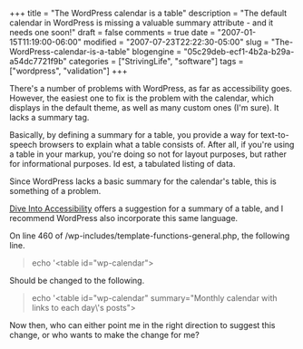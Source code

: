 +++
title = "The WordPress calendar is a table"
description = "The default calendar in WordPress is missing a valuable summary attribute - and it needs one soon!"
draft = false
comments = true
date = "2007-01-15T11:19:00-06:00"
modified = "2007-07-23T22:22:30-05:00"
slug = "The-WordPress-calendar-is-a-table"
blogengine = "05c29deb-ecf1-4b2a-b29a-a54dc7721f9b"
categories = ["StrivingLife", "software"]
tags = ["wordpress", "validation"]
+++

<p>
There&#39;s a number of problems with WordPress, as far as accessibility goes.  However, the easiest one to fix is the problem with the calendar, which displays in the default theme, as well as many custom ones (I&#39;m sure).  It lacks a summary tag.<!--more-->
</p>
<p>
Basically, by defining a summary for a table, you provide a way for text-to-speech browsers to explain what a table consists of.  After all, if you&#39;re using a table in your markup, you&#39;re doing so not for layout purposes, but rather for informational purposes.  <span>Id est</span>, a tabulated listing of data.
</p>
<p>
Since WordPress lacks a basic summary for the calendar&#39;s table, this is something of a problem.
</p>
<p>
<a href="http://diveintoaccessibility.org/day_20_providing_a_summary_for_tables.html">Dive Into Accessibility</a> offers a suggestion for a summary of a table, and I recommend WordPress also incorporate this same language.
</p>
<p>
On line 460 of /wp-includes/template-functions-general.php, the following line.
</p>
<blockquote>
	echo &#39;&lt;table id=&quot;wp-calendar&quot;&gt;
</blockquote>
<p>
Should be changed to the following.
</p>
<blockquote>
	echo &#39;&lt;table id=&quot;wp-calendar&quot; summary=&quot;Monthly calendar with links to each day\&#39;s posts&quot;&gt;
</blockquote>
<p>
Now then, who can either point me in the right direction to suggest this change, or who wants to make the change for me?
</p>


